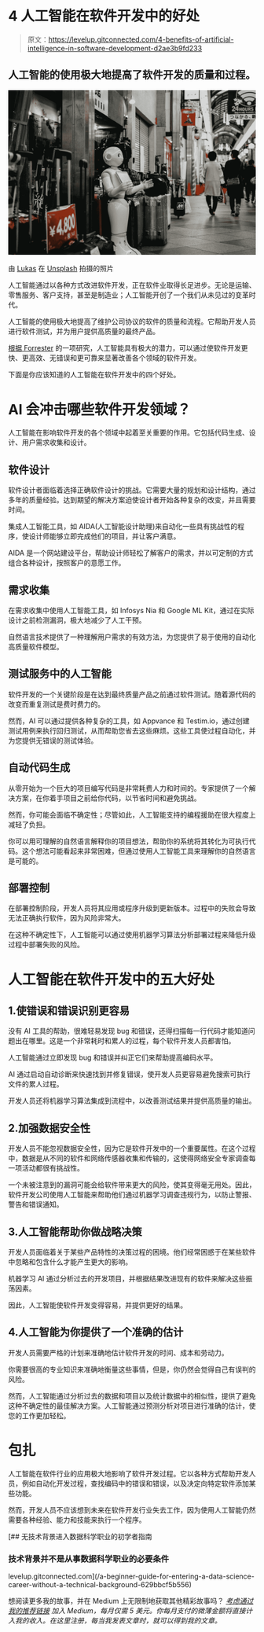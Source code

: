 # 4 人工智能在软件开发中的好处

> 原文：<https://levelup.gitconnected.com/4-benefits-of-artificial-intelligence-in-software-development-d2ae3b9fd233>

## 人工智能的使用极大地提高了软件开发的质量和过程。

![](img/516f367d6f44819e70bcbfce3a7e3ce3.png)

由 [Lukas](https://unsplash.com/@hauntedeyes?utm_source=medium&utm_medium=referral) 在 [Unsplash](https://unsplash.com?utm_source=medium&utm_medium=referral) 拍摄的照片

人工智能通过以各种方式改进软件开发，正在软件业取得长足进步。无论是运输、零售服务、客户支持，甚至是制造业；人工智能开创了一个我们从未见过的变革时代。

人工智能的使用极大地提高了维护公司协议的软件的质量和流程。它帮助开发人员进行软件测试，并为用户提供高质量的最终产品。

[根据 Forrester](https://www.kovair.com/blog/advantages-of-ai-and-machine-learning-in-software-development/) 的一项研究，人工智能具有极大的潜力，可以通过使软件开发更快、更高效、无错误和更可靠来显著改善各个领域的软件开发。

下面是你应该知道的人工智能在软件开发中的四个好处。

# AI 会冲击哪些软件开发领域？

人工智能在影响软件开发的各个领域中起着至关重要的作用。它包括代码生成、设计、用户需求收集和设计。

## 软件设计

软件设计者面临着选择正确软件设计的挑战。它需要大量的规划和设计结构，通过多年的质量经验。达到期望的解决方案迫使设计者开始各种复杂的改变，并且需要时间。

集成人工智能工具，如 AIDA(人工智能设计助理)来自动化一些具有挑战性的程序，使设计师能够立即完成他们的项目，并让客户满意。

AIDA 是一个网站建设平台，帮助设计师轻松了解客户的需求，并以可定制的方式组合各种设计，按照客户的意愿工作。

## 需求收集

在需求收集中使用人工智能工具，如 Infosys Nia 和 Google ML Kit，通过在实际设计之前检测漏洞，极大地减少了人工干预。

自然语言技术提供了一种理解用户需求的有效方法，为您提供了易于使用的自动化高质量软件模型。

## 测试服务中的人工智能

软件开发的一个关键阶段是在达到最终质量产品之前通过软件测试。随着源代码的改变而重复测试是费时费力的。

然而，AI 可以通过提供各种复杂的工具，如 Appvance 和 Testim.io，通过创建测试用例来执行回归测试，从而帮助您省去这些麻烦。这些工具使过程自动化，并为您提供无错误的测试体验。

## 自动代码生成

从零开始为一个巨大的项目编写代码是非常耗费人力和时间的。专家提供了一个解决方案，在你着手项目之前给你代码，以节省时间和避免挑战。

然而，你可能会面临不确定性；尽管如此，人工智能支持的编程援助在很大程度上减轻了负担。

你可以用可理解的自然语言解释你的项目想法，帮助你的系统将其转化为可执行代码。这个想法可能看起来非常困难，但通过使用人工智能工具来理解你的自然语言是可能的。

## 部署控制

在部署控制阶段，开发人员将其应用或程序升级到更新版本。过程中的失败会导致无法正确执行软件，因为风险非常大。

在这种不确定性下，人工智能可以通过使用机器学习算法分析部署过程来降低升级过程中部署失败的风险。

# 人工智能在软件开发中的五大好处

## 1.使错误和错误识别更容易

没有 AI 工具的帮助，很难轻易发现 bug 和错误，还得扫描每一行代码才能知道问题出在哪里。这是一个非常耗时和累人的过程，每个软件开发人员都害怕。

人工智能通过立即发现 bug 和错误并纠正它们来帮助提高编码水平。

AI 通过启动自动诊断来快速找到并修复错误，使开发人员更容易避免搜索可执行文件的累人过程。

开发人员还将机器学习算法集成到流程中，以改善测试结果并提供高质量的输出。

## 2.加强数据安全性

开发人员不能忽视数据安全性，因为它是软件开发中的一个重要属性。在这个过程中，数据是从不同的软件和网络传感器收集和传输的，这使得网络安全专家调查每一项活动都很有挑战性。

一个未被注意到的漏洞可能会给软件带来更大的风险，使其变得毫无用处。因此，软件开发公司使用人工智能来帮助他们通过机器学习调查违规行为，以防止警报、警告和错误通知。

## 3.人工智能帮助你做战略决策

开发人员面临着关于某些产品特性的决策过程的困境。他们经常困惑于在某些软件中忽略和包含什么才能产生更大的影响。

机器学习 AI 通过分析过去的开发项目，并根据结果改进现有的软件来解决这些振荡因素。

因此，人工智能使软件开发变得容易，并提供更好的结果。

## 4.人工智能为你提供了一个准确的估计

开发人员需要严格的计划来准确地估计软件开发的时间、成本和劳动力。

你需要很高的专业知识来准确地衡量这些事情，但是，你仍然会觉得自己有误判的风险。

然而，人工智能通过分析过去的数据和项目以及统计数据中的相似性，提供了避免这种不确定性的最佳解决方案。人工智能通过预测分析对项目进行准确的估计，使您的工作更加轻松。

# 包扎

人工智能在软件行业的应用极大地影响了软件开发过程。它以各种方式帮助开发人员，例如自动化开发过程，查找编码中的错误和错误，以及决定向特定软件添加某些功能。

然而，开发人员不应该想到未来在软件开发行业失去工作，因为使用人工智能仍然需要各种经验、能力和技能来执行一个程序。

[](/a-beginner-guide-for-entering-a-data-science-career-without-a-technical-background-629bbcf5b556) [## 无技术背景进入数据科学职业的初学者指南

### 技术背景并不是从事数据科学职业的必要条件

levelup.gitconnected.com](/a-beginner-guide-for-entering-a-data-science-career-without-a-technical-background-629bbcf5b556) 

想阅读更多我的故事，并在 Medium 上无限制地获取其他精彩故事吗？ [*考虑通过我的推荐链接*](https://israrkhan1112.medium.com/membership) *加入 Medium，每月仅需 5 美元。你每月支付的微薄金额将直接计入我的收入。在这里注册，每当我发表文章时，就可以得到我的文章。*